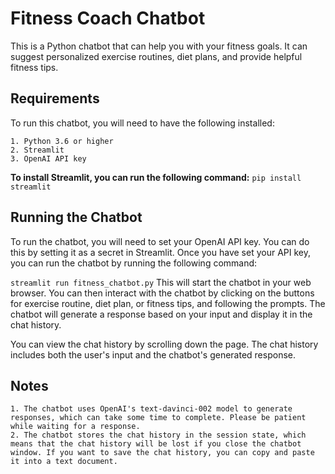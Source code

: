 # Fitness Coach Chatbot
This is a Python chatbot that can help you with your fitness goals. It can suggest personalized exercise routines, diet plans, and provide helpful fitness tips.

## Requirements
To run this chatbot, you will need to have the following installed:

    1. Python 3.6 or higher
    2. Streamlit
    3. OpenAI API key

**To install Streamlit, you can run the following command:**
    `pip install streamlit`

## Running the Chatbot
To run the chatbot, you will need to set your OpenAI API key. You can do this by setting it as a secret in Streamlit. Once you have set your API key, you can run the chatbot by running the following command:

`streamlit run fitness_chatbot.py`
This will start the chatbot in your web browser. You can then interact with the chatbot by clicking on the buttons for exercise routine, diet plan, or fitness tips, and following the prompts. The chatbot will generate a response based on your input and display it in the chat history.

You can view the chat history by scrolling down the page. The chat history includes both the user's input and the chatbot's generated response.

## Notes
    1. The chatbot uses OpenAI's text-davinci-002 model to generate responses, which can take some time to complete. Please be patient while waiting for a response.
    2. The chatbot stores the chat history in the session state, which means that the chat history will be lost if you close the chatbot window. If you want to save the chat history, you can copy and paste it into a text document.

